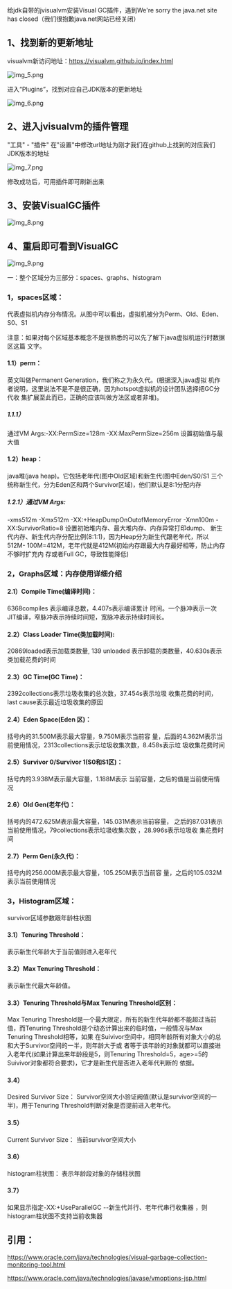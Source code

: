 给jdk自带的jvisualvm安装Visual GC插件，遇到We're sorry the java.net site has
closed（我们很抱歉java.net网站已经关闭）

## 1、找到新的更新地址

visualvm新访问地址：https://visualvm.github.io/index.html

![img_5.png](imgs/img_5.png)

进入“Plugins”，找到对应自己JDK版本的更新地址

![img_6.png](imgs/img_6.png)

## 2、进入jvisualvm的插件管理

"工具" - "插件"
在"设置"中修改url地址为刚才我们在github上找到的对应我们JDK版本的地址

![img_7.png](imgs/img_7.png)

修改成功后，可用插件即可刷新出来

## 3、安装VisualGC插件

![img_8.png](imgs/img_8.png)

## 4、重启即可看到VisualGC

![img_9.png](imgs/img_9.png)

一：整个区域分为三部分：spaces、graphs、histogram

### 1，spaces区域：

代表虚拟机内存分布情况。从图中可以看出，虚拟机被分为Perm、Old、Eden、S0、S1

注意：如果对每个区域基本概念不是很熟悉的可以先了解下java虚拟机运行时数据区这篇
文字。

#### 1.1）perm：

英文叫做Permanent Generation，我们称之为永久代。(根据深入java虚拟
机作者说明，这里说法不是不是很正确，因为hotspot虚拟机的设计团队选择把GC分代收
集扩展至此而已，正确的应该叫做方法区或者非堆)。

##### 1.1.1）

通过VM Args:-XX:PermSize=128m -XX:MaxPermSize=256m 设置初始值与最
大值

#### 1.2）heap：

java堆(java heap)。它包括老年代(图中Old区域)和新生代(图中Eden/S0/S1
三个统称新生代，分为Eden区和两个Survivor区域)，他们默认是8:1分配内存

##### 1.2.1）通过VM Args:

-xms512m -Xmx512m -XX:+HeapDumpOnOutofMemoryError
-Xmn100m -XX:SurvivorRatio=8 设置初始堆内存、最大堆内存、内存异常打印dump、
新生代内存、新生代内存分配比例(8:1:1)，因为Heap分为新生代跟老年代，所以512M-
100M=412M，老年代就是412M(初始内存跟最大内存最好相等，防止内存不够时扩充内
存或者Full GC，导致性能降低)

### 2，Graphs区域：内存使用详细介绍

#### 2.1）Compile Time(编译时间)：

6368compiles 表示编译总数，4.407s表示编译累计
时间。一个脉冲表示一次JIT编译，窄脉冲表示持续时间短，宽脉冲表示持续时间长。

#### 2.2）Class Loader Time(类加载时间):

20869loaded表示加载类数量, 139 unloaded
表示卸载的类数量，40.630s表示类加载花费的时间

#### 2.3）GC Time(GC Time)：

2392collections表示垃圾收集的总次数，37.454s表示垃圾
收集花费的时间，last cause表示最近垃圾收集的原因

#### 2.4）Eden Space(Eden 区)：

括号内的31.500M表示最大容量，9.750M表示当前容
量，后面的4.362M表示当前使用情况，2313collections表示垃圾收集次数，8.458s表示垃
圾收集花费时间

#### 2.5）Survivor 0/Survivor 1(S0和S1区)：

括号内的3.938M表示最大容量，1.188M表示
当前容量，之后的值是当前使用情况

#### 2.6）Old Gen(老年代)：

括号内的472.625M表示最大容量，145.031M表示当前容量，
之后的87.031表示当前使用情况，79collections表示垃圾收集次数 ，28.996s表示垃圾收
集花费时间

#### 2.7）Perm Gen(永久代)：

括号内的256.000M表示最大容量，105.250M表示当前容
量，之后的105.032M表示当前使用情况

### 3，Histogram区域：

survivor区域参数跟年龄柱状图

#### 3.1）Tenuring Threshold：

表示新生代年龄大于当前值则进入老年代

#### 3.2）Max Tenuring Threshold：

表示新生代最大年龄值。

#### 3.3）Tenuring Threshold与Max Tenuring Threshold区别：

Max Tenuring
Threshold是一个最大限定，所有的新生代年龄都不能超过当前值，而Tenuring
Threshold是个动态计算出来的临时值，一般情况与Max Tenuring Threshold相等，如果
在Suivivor空间中，相同年龄所有对象大小的总和大于Survivor空间的一半，则年龄大于或
者等于该年龄的对象就都可以直接进入老年代(如果计算出来年龄段是5，则Tenuring
Threshold=5，age>=5的Suivivor对象都符合要求)，它才是新生代是否进入老年代判断的
依据。

#### 3.4）

Desired Survivor Size：
Survivor空间大小验证阙值(默认是survivor空间的一
半)，用于Tenuring Threshold判断对象是否提前进入老年代。

#### 3.5）

Current Survivor Size：
当前survivor空间大小

#### 3.6）

histogram柱状图：
表示年龄段对象的存储柱状图

#### 3.7）

如果显示指定-XX:+UseParallelGC --新生代并行、老年代串行收集器 ，则histogram柱状图不支持当前收集器

## 引用：

https://www.oracle.com/java/technologies/visual-garbage-collection-monitoring-tool.html

https://www.oracle.com/java/technologies/javase/vmoptions-jsp.html